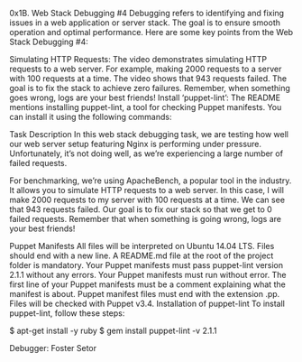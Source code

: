 0x1B. Web Stack Debugging #4
Debugging refers to identifying and fixing issues in a web application or server stack. The goal is to ensure smooth operation and optimal performance. Here are some key points from the Web Stack Debugging #4:

Simulating HTTP Requests: The video demonstrates simulating HTTP requests to a web server. For example, making 2000 requests to a server with 100 requests at a time. The video shows that 943 requests failed. The goal is to fix the stack to achieve zero failures. Remember, when something goes wrong, logs are your best friends!
Install ‘puppet-lint’: The README mentions installing puppet-lint, a tool for checking Puppet manifests. You can install it using the following commands:

Task Description
In this web stack debugging task, we are testing how well our web server setup featuring Nginx is performing under pressure. Unfortunately, it’s not doing well, as we’re experiencing a large number of failed requests.

For benchmarking, we’re using ApacheBench, a popular tool in the industry. It allows you to simulate HTTP requests to a web server. In this case, I will make 2000 requests to my server with 100 requests at a time. We can see that 943 requests failed. Our goal is to fix our stack so that we get to 0 failed requests. Remember that when something is going wrong, logs are your best friends!

Puppet Manifests
All files will be interpreted on Ubuntu 14.04 LTS.
Files should end with a new line.
A README.md file at the root of the project folder is mandatory.
Your Puppet manifests must pass puppet-lint version 2.1.1 without any errors.
Your Puppet manifests must run without error.
The first line of your Puppet manifests must be a comment explaining what the manifest is about.
Puppet manifest files must end with the extension .pp.
Files will be checked with Puppet v3.4.
Installation of puppet-lint
To install puppet-lint, follow these steps:

$ apt-get install -y ruby
$ gem install puppet-lint -v 2.1.1

Debugger: Foster Setor
